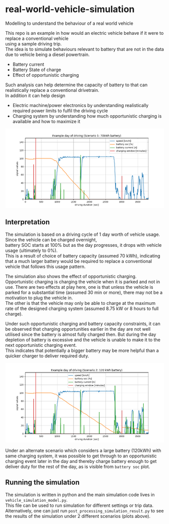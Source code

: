 # real-world-vehicle-simulation
Modelling to understand the behaviour of a real world vehicle

This repo is an example in how would an electric vehicle behave if it were to replace a conventional vehicle  
using a sample driving trip.  
The idea is to simulate behaviours relevant to battery that are not in the data due to vehicle being a diesel powertrain. 
* Battery current
* Battery State of charge
* Effect of opportunistic charging

Such analysis can help determine the capacity of battery to that can realistically replace a conventional drivetrain.  
In addition it can help design 
* Electric machine/power electronics by understanding realistically required power limits to fulfil the driving cycle
* Charging system by understanding how much opportunistic charging is available and how to maximize it


![sim_result_scenario_1](./simulation_output_scenario_1.png)

## Interpretation
The simulation is based on a driving cycle of 1 day worth of vehicle usage. Since the vehicle can be charged overnight,  
battery SOC starts at 100% but as the day progresses, it drops with vehicle usage (ultimately to 0%).  
This is a result of choice of battery capacity (assumed 70 kWh), indicating that a much larger battery would be required to
replace a conventional vehicle that follows this usage pattern.

The simulation also shows the effect of opportunistic charging.
Opportunistic charging is charging the vehicle when it is parked and not in use. There are two effects at play here,
one is that unless the vehicle is parked for a substantial time (assumed 30 min or more), there may not be a motivation to plug the vehicle in.  
The other is that the vehicle may only be able to charge at the maximum rate of the designed charging system (assumed 8.75 kW or 8 hours to full charge).

Under such opportunistic charging and battery capacity constraints, it can be observed that charging opportunities earlier in the day
are not well utilised since the battery is almost fully charged then. But during the day depletion of battery is excessive and the
vehicle is unable to make it to the next opportunistic charging event.  
This indicates that potentially a bigger battery may be more helpful than a quicker charger to deliver required duty.

![sim_result_scenario_2](./simulation_output_scenario_2.png)

Under an alternate scenario which considers a large battery (120kWh) with same charging system, it was possible to get through to 
an opportunistic charging event later in the day and thereby charge battery enough to get deliver duty for the rest of the day, as is visible from `battery soc` plot.

## Running the simulation
The simulation is written in python and the main simulation code lives in `vehicle_simulation_model.py`.  
This file can be used to run simulation for different settings or trip data.  
Alternatively, one can just run `post_processing_simulation_result.py` to see the results of the simulation under 2 different scenarios (plots above).

